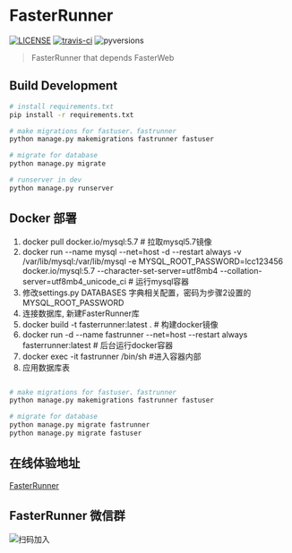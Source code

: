 # FasterRunner

[![LICENSE](https://img.shields.io/github/license/yinquanwang/FasterRunner.svg)](https://github.com/yinquanwang/FasterRunner/blob/master/LICENSE) [![travis-ci](https://travis-ci.org/yinquanwang/FasterRunner.svg?branch=master)](https://travis-ci.org/yinquanwang/FasterRunner) ![pyversions](https://img.shields.io/pypi/pyversions/Django.svg)

> FasterRunner that depends FasterWeb


## Build Development

``` bash
# install requirements.txt
pip install -r requirements.txt

# make migrations for fastuser、fastrunner
python manage.py makemigrations fastrunner fastuser

# migrate for database
python manage.py migrate

# runserver in dev
python manage.py runserver

```

## Docker 部署
1. docker pull docker.io/mysql:5.7 # 拉取mysql5.7镜像
2. docker run --name mysql --net=host -d --restart always -v /var/lib/mysql:/var/lib/mysql -e  MYSQL_ROOT_PASSWORD=lcc123456 docker.io/mysql:5.7 --character-set-server=utf8mb4 --collation-server=utf8mb4_unicode_ci  # 运行mysql容器
3. 修改settings.py DATABASES 字典相关配置，密码为步骤2设置的MYSQL_ROOT_PASSWORD
4. 连接数据库, 新建FasterRunner库
5. docker build -t fasterrunner:latest .    # 构建docker镜像
6. docker run -d --name fastrunner --net=host --restart always fasterrunner:latest  # 后台运行docker容器
7. docker exec -it fastrunner /bin/sh  #进入容器内部
8. 应用数据库表
``` bash

# make migrations for fastuser、fastrunner
python manage.py makemigrations fastrunner fastuser

# migrate for database
python manage.py migrate fastrunner
python manage.py migrate fastuser

```

## 在线体验地址
[FasterRunner](http://39.108.239.78:8082/#/fastrunner/register)

## FasterRunner 微信群
![扫码加入](https://github.com/yinquanwang/FasterRunner/blob/master/images/Wechat.jpg)<br>



